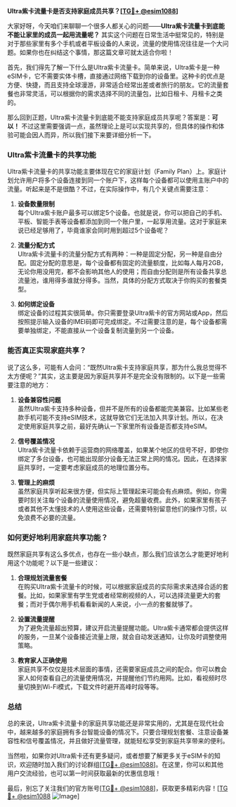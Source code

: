 **Ultra紫卡流量卡是否支持家庭成员共享？[[TG💪+ @esim1088](https://t.me/s/esim1088)]**

大家好呀，今天咱们来聊聊一个很多人都关心的问题——**Ultra紫卡流量卡到底能不能让家里的成员一起用流量呢？** 其实这个问题在日常生活中挺常见的，特别是对于那些家里有多个手机或者平板设备的人来说，流量的使用情况往往是一个大问题。如果你也在纠结这个事情，那这篇文章可就太适合你啦！

首先，我们得先了解一下什么是Ultra紫卡流量卡。简单来说，Ultra紫卡是一种eSIM卡，它不需要实体卡槽，直接通过网络下载到你的设备里。这种卡的优点是方便、快捷，而且支持全球漫游，非常适合经常出差或者旅行的朋友。它的流量套餐也非常灵活，可以根据你的需求选择不同的流量包，比如日租卡、月租卡之类的。

那么回到正题，Ultra紫卡流量卡到底能不能支持家庭成员共享呢？答案是：**可以！** 不过这里需要强调一点，虽然理论上是可以实现共享的，但具体的操作和体验可能会因人而异，所以我们接下来要详细分析一下。

### Ultra紫卡流量卡的共享功能

Ultra紫卡流量卡的共享功能主要体现在它的家庭计划（Family Plan）上。家庭计划允许用户将多个设备连接到同一个账户下，这样每个设备都可以使用主账户中的流量。听起来是不是很酷？不过，在实际操作中，有几个关键点需要注意：

1. **设备数量限制**  
   每个Ultra紫卡账户最多可以绑定5个设备。也就是说，你可以把自己的手机、平板、智能手表等设备都添加到同一个账户里，一起享用流量。这对于家庭来说已经足够用了，毕竟谁家会同时用到超过5个设备呢？

2. **流量分配方式**  
   Ultra紫卡流量卡的流量分配方式有两种：一种是固定分配，另一种是自由分配。固定分配的意思是，每个设备都有固定的流量额度，比如每人每月2GB，无论你用没用完，都不会影响其他人的使用；而自由分配则是所有设备共享总流量池，谁用得多谁就分得多。当然，具体的分配方式取决于你购买的套餐类型。

3. **如何绑定设备**  
   绑定设备的过程其实很简单。你只需要登录Ultra紫卡的官方网站或App，然后按照提示输入设备的IMEI码即可完成绑定。不过需要注意的是，每个设备都需要单独绑定，不能直接从一个设备复制流量到另一个设备。

### 能否真正实现家庭共享？

说了这么多，可能有人会问：“既然Ultra紫卡支持家庭共享，那为什么我总觉得不太方便呢？”其实，这主要是因为家庭共享并不是完全没有限制的。以下是一些需要注意的地方：

1. **设备兼容性问题**  
   虽然Ultra紫卡支持多种设备，但并不是所有的设备都能完美兼容。比如某些老款手机可能不支持eSIM技术，这就导致它们无法加入共享计划。所以，在决定使用家庭共享之前，最好先确认一下家里所有设备是否都支持eSIM。

2. **信号覆盖情况**  
   Ultra紫卡流量卡依赖于运营商的网络覆盖，如果某个地区的信号不好，即使你绑定了多台设备，也可能出现部分设备无法正常上网的情况。因此，在选择家庭共享时，一定要考虑家庭成员的地理位置分布。

3. **管理上的麻烦**  
   虽然家庭共享听起来很方便，但实际上管理起来可能会有点麻烦。例如，你需要时刻关注每个设备的流量使用情况，避免超量收费。此外，如果家里有孩子或者其他不太懂技术的人使用这些设备，还需要特别留意他们的操作习惯，以免浪费不必要的流量。

### 如何更好地利用家庭共享功能？

既然家庭共享有这么多优点，也存在一些小缺点，那么我们应该怎么才能更好地利用这个功能呢？以下是一些建议：

1. **合理规划流量套餐**  
   在购买Ultra紫卡流量卡的时候，可以根据家庭成员的实际需求来选择合适的套餐。比如，如果家里有学生党或者经常刷视频的人，可以选择流量更大的套餐；而对于偶尔用手机看看新闻的人来说，小一点的套餐就够了。

2. **设置流量提醒**  
   为了避免流量超出预算，建议开启流量提醒功能。Ultra紫卡通常都会提供这样的服务，一旦某个设备接近流量上限，就会自动发送通知，让你及时调整使用策略。

3. **教育家人正确使用**  
   家庭共享不仅仅是技术层面的事情，还需要家庭成员之间的配合。你可以教会家人如何查看自己的流量使用情况，并提醒他们节约用网。比如，看视频时尽量切换到Wi-Fi模式，下载文件时避开高峰时段等等。

### 总结

总的来说，Ultra紫卡流量卡的家庭共享功能还是非常实用的，尤其是在现代社会中，越来越多的家庭拥有多台智能设备的情况下。只要合理规划套餐、注意设备兼容性和信号覆盖情况，并且做好流量管理，就能轻松享受到家庭共享带来的便利。

当然啦，如果你对Ultra紫卡还有更多疑问，或者想要了解更多关于eSIM卡的知识，欢迎随时加入我们的讨论群组[[TG💪+ @esim1088](https://t.me/s/esim1088)]。在这里，你可以和其他用户交流经验，也可以第一时间获取最新的优惠信息哦！

最后，别忘了关注我们的官方账号[[TG💪+ @esim1088](https://t.me/s/esim1088)]，获取更多精彩内容！[[TG💪+ @esim1088](https://t.me/s/esim1088) ![Image](https://i.postimg.cc/4NQfJmqS/Snipaste-2025-05-13-00-14-12.png)]